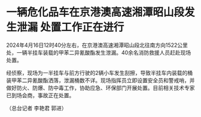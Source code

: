 # 一辆危化品车在京港澳高速湘潭昭山段发生泄漏 处置工作正在进行

2024年4月16日12时40分左右，在京港澳高速湘潭昭山段北往南方向1522公里处，一辆半挂车装载的甲苯二异氰酸酯发生泄漏。40余名消防救援人员赶赴现场处置。

经侦察，现场为一半挂车与前方行驶的2辆小车发生刮擦，导致半挂车内装载的桶装甲苯二异氰酸酯洒落，泄漏桶数不详。现场指挥员立即设置安全员和警戒哨，并做好防火、防爆、防中毒工作，协助应急、环保部门开展处置。目前相关技术专家已到场会商，事故正在处置。

（总台记者 李艳君 郭进）

